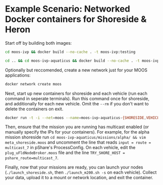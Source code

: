 # Example Scenario: Networked Docker containers for Shoreside & Heron

Start off by building both images:

```bash
cd moos-ivp && docker build --no-cache . -t moos-ivp:testing

cd .. && cd moos-ivp-aquaticus && docker build --no-cache . -t moos-ivp-aquaticus:testing
```

Optionally but reccomended, create a new network just for your MOOS applications:

```bash
docker network create moos
```

Next, start up new containers for shoreside and each vehicle (run each command in seperate terminals). Run this command once for shoreside, and additionally for each new vehicle. Omit the `--rm` if you don't want to delete the containers on exit.

```bash
docker run -t -i --net=moos --name=moos-ivp-aquaticus-{SHORESIDE,VEHICLE,ETC} --rm moos-ivp-aquaticus:testing bash
```

Then, ensure that the mission you are running has multicast enabled (or manually specify the IPs for your containers). For example, for the alpha mission shoreside run `cd moos-ivp-aquaticus/missions/alpha/ && vim meta_shoreside.moos` and uncomment the line that reads `input = route =  multicast_7` in pShare's ProcessConfig. On each vehicle, edit the `plug_uFldNodeBroker.moos` file and the line `TRY_SHORE_HOST = pshare_route=multicast_7`.

Finally, now that your missions are ready, you can launch your nodes (`./launch_shoreside.sh`, then `./launch_m200.sh -s` on each vehicle). Collect your data, upload it to a mount or network location, and exit the container.


